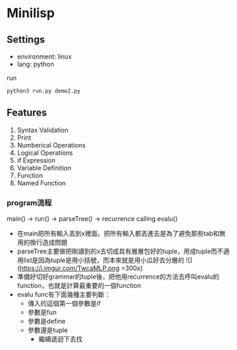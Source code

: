 # Minilisp

## Settings
- environment: linux
- lang: python

run
```
python3 run.py demo2.py
```

## Features
1. Syntax Validation
2. Print
3. Numberical Operations
4. Logical Operations
5. if Expression
6. Variable Definition
7. Function
8. Named Function

### program流程
main() -> run() -> parseTree() -> recurrence calling evalu()


- 在main把所有輸入丟到x裡面。把所有輸入都丟進去是為了避免那些tab和無用的換行造成問題
- parseTree主要做把剛讀到的x去切成具有層層包好的tuple，用成tuple而不適用list是因為tuple是用小括號，而本來就是用小瓜好去分層的
![](https://i.imgur.com/TwcaMLP.png =300x)
- 準備好切好grammar的tuple後，把他用recurrence的方法去呼叫evalu的function，也就是計算最重要的一個function
- evalu func有下面幾種主要判斷：
    - 傳入的這個第一個參數是if
    - 參數是fun
    - 參數是define
    - 參數還是tuple
        - 繼續遞迴下去找







